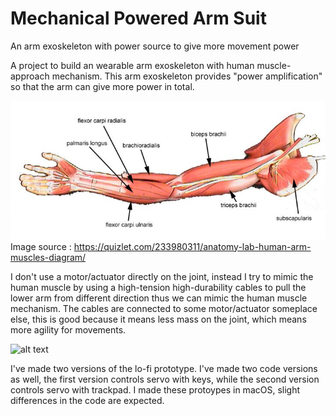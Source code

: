 # Mechanical Powered Arm Suit
 An arm exoskeleton with power source to give more movement power

A project to build an wearable arm exoskeleton with human muscle-approach mechanism. This arm exoskeleton provides "power amplification" so that the arm can give more power in total. 

![alt text](https://github.com/bkenololo/Mechanical-Powered-Arm-Suit/blob/version1/ASSET/CAd3Y6gBQhME7m8ud5osmg_b.png?raw=true)
Image source : https://quizlet.com/233980311/anatomy-lab-human-arm-muscles-diagram/  

I don't use a motor/actuator directly on the joint, instead I try to mimic the human muscle by using a high-tension high-durability cables to pull the lower arm from different direction thus we can mimic the human muscle mechanism. The cables are connected to some motor/actuator someplace else, this is good because it means less mass on the joint, which means more agility for movements.

![alt text](https://github.com/bkenololo/Mechanical-Powered-Arm-Suit/blob/version1/PHOTO-VIDEO/v1-and-v2-prototype.HEIC?raw=true)

I've made two versions of the lo-fi prototype. I've made two code versions as well, the first version controls servo with keys, while the second version controls servo with trackpad. I made these protoypes in macOS, slight differences in the code are expected.

